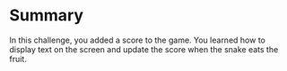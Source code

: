 # Summary

In this challenge, you added a score to the game. You learned how to display text on the screen and update the score when the snake eats the fruit.